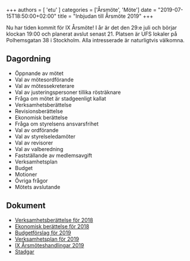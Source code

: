 +++
authors = [ 'etu' ]
categories = ['Årsmöte', 'Möte']
date = "2019-07-15T18:50:00+02:00"
title = "Inbjudan till Årsmöte 2019"
+++

Nu har tiden kommit för IX Årsmöte! I år är det den 29:e juli och börjar
klockan 19:00 och planerat avslut senast 21. Platsen är UFS lokaler på
Polhemsgatan 38 i Stockholm. Alla intresserade är naturligtvis välkomna.

Dagordning
----------
* Öppnande av mötet
* Val av mötesordförande
* Val av mötessekreterare
* Val av justeringspersoner tillika rösträknare
* Fråga om mötet är stadgeenligt kallat
* Verksamhetsberättelse
* Revisionsberättelse
* Ekonomisk berättelse
* Fråga om styrelsens ansvarsfrihet
* Val av ordförande
* Val av styrelseledamöter
* Val av revisorer
* Val av valberedning
* Fastställande av medlemsavgift
* Verksamhetsplan
* Budget
* Motioner
* Övriga frågor
* Mötets avslutande

Dokument
--------
- [Verksamhetsberättelse för 2018](/documents/2019/annual-meeting/annual-report-2018.pdf)
- [Ekonomisk berättelse för 2018](/documents/2019/annual-meeting/financial-report-2018.pdf)
- [Budgetförslag för 2019](/documents/2019/annual-meeting/proposed-budget-2019.pdf)
- [Verksamhetsplan för 2019](/documents/2019/annual-meeting/proposed-operation-plan-2019.pdf)
- [IX Årsmöteshandlingar 2019](/documents/2019/annual-meeting/combined-document.pdf)
- [Stadgar](/documents/stadgar.pdf)
